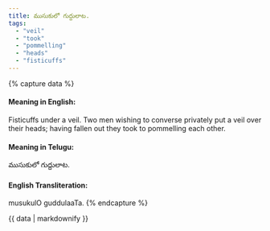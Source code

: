 ```yaml
---
title: ముసుకులో గుద్దులాట.
tags:
  - "veil"
  - "took"
  - "pommelling"
  - "heads"
  - "fisticuffs"
---
```


{% capture data %}
#### Meaning in English:
Fisticuffs under a veil.
Two men wishing to converse privately put a veil over their heads; having fallen out they took to pommelling each other.

#### Meaning in Telugu:
ముసుకులో గుద్దులాట.

#### English Transliteration:
musukulO guddulaaTa.
{% endcapture %}

{{ data | markdownify }}

